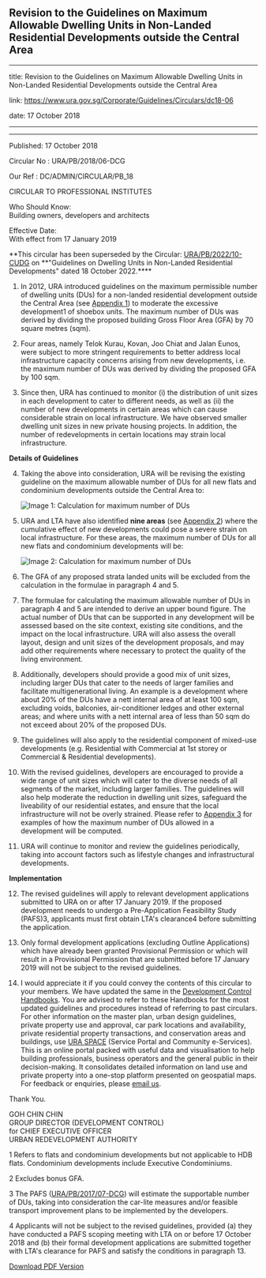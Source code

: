 ## Revision to the Guidelines on Maximum Allowable Dwelling Units in Non-Landed Residential Developments outside the Central Area

---

title: Revision to the Guidelines on Maximum Allowable Dwelling Units in Non-Landed Residential Developments outside the Central Area

link: https://www.ura.gov.sg/Corporate/Guidelines/Circulars/dc18-06

date: 17 October 2018

---

---

Published: 17 October 2018

Circular No : URA/PB/2018/06-DCG

Our Ref : DC/ADMIN/CIRCULAR/PB_18

CIRCULAR TO PROFESSIONAL INSTITUTES

Who Should Know:  
Building owners, developers and architects

Effective Date:  
With effect from 17 January 2019

**This circular has been superseded by the Circular: [URA/PB/2022/10-CUDG](http://www.ura.gov.sg/Corporate/Guidelines/Circulars/dc22-10) on **"Guidelines on Dwelling Units in Non-Landed Residential Developments" dated 18 October 2022.\*\*\*\*

1.  In 2012, URA introduced guidelines on the maximum permissible number of dwelling units (DUs) for a non-landed residential development outside the Central Area (see [Appendix 1](https://www.ura.gov.sg/-/media/Corporate/Guidelines/Development-control/Circulars/2018/Oct/dc18-06/dc18-06-App1.pdf)) to moderate the excessive development1 of shoebox units. The maximum number of DUs was derived by dividing the proposed building Gross Floor Area (GFA) by 70 square metres (sqm).

2.  Four areas, namely Telok Kurau, Kovan, Joo Chiat and Jalan Eunos, were subject to more stringent requirements to better address local infrastructure capacity concerns arising from new developments, i.e. the maximum number of DUs was derived by dividing the proposed GFA by 100 sqm.

3.  Since then, URA has continued to monitor (i) the distribution of unit sizes in each development to cater to different needs, as well as (ii) the number of new developments in certain areas which can cause considerable strain on local infrastructure. We have observed smaller dwelling unit sizes in new private housing projects. In addition, the number of redevelopments in certain locations may strain local infrastructure.

**Details of Guidelines**

4.  Taking the above into consideration, URA will be revising the existing guideline on the maximum allowable number of DUs for all new flats and condominium developments outside the Central Area to:

    ![Image 1: Calculation for maximum number of DUs](https://www.ura.gov.sg/-/media/Corporate/Guidelines/Development-control/Circulars/2018/Oct/dc18-06/dc18-06-fig1.png)

5.  URA and LTA have also identified **nine areas** (see [Appendix 2](https://www.ura.gov.sg/-/media/Corporate/Guidelines/Development-control/Circulars/2018/Oct/dc18-06/dc18-06-App2.pdf)) where the cumulative effect of new developments could pose a severe strain on local infrastructure. For these areas, the maximum number of DUs for all new flats and condominium developments will be:

    ![Image 2: Calculation for maximum number of DUs](https://www.ura.gov.sg/-/media/Corporate/Guidelines/Development-control/Circulars/2018/Oct/dc18-06/dc18-06-fig2.png)

6.  The GFA of any proposed strata landed units will be excluded from the calculation in the formulae in paragraph 4 and 5.

7.  The formulae for calculating the maximum allowable number of DUs in paragraph 4 and 5 are intended to derive an upper bound figure. The actual number of DUs that can be supported in any development will be assessed based on the site context, existing site conditions, and the impact on the local infrastructure. URA will also assess the overall layout, design and unit sizes of the development proposals, and may add other requirements where necessary to protect the quality of the living environment.

8.  Additionally, developers should provide a good mix of unit sizes, including larger DUs that cater to the needs of larger families and facilitate multigenerational living. An example is a development where about 20% of the DUs have a nett internal area of at least 100 sqm, excluding voids, balconies, air-conditioner ledges and other external areas; and where units with a nett internal area of less than 50 sqm do not exceed about 20% of the proposed DUs.

9.  The guidelines will also apply to the residential component of mixed-use developments (e.g. Residential with Commercial at 1st storey or Commercial & Residential developments).

10. With the revised guidelines, developers are encouraged to provide a wide range of unit sizes which will cater to the diverse needs of all segments of the market, including larger families. The guidelines will also help moderate the reduction in dwelling unit sizes, safeguard the liveability of our residential estates, and ensure that the local infrastructure will not be overly strained. Please refer to [Appendix 3](https://www.ura.gov.sg/-/media/Corporate/Guidelines/Development-control/Circulars/2018/Oct/dc18-06/dc18-06-App3.pdf) for examples of how the maximum number of DUs allowed in a development will be computed.

11. URA will continue to monitor and review the guidelines periodically, taking into account factors such as lifestyle changes and infrastructural developments.

**Implementation**

12. The revised guidelines will apply to relevant development applications submitted to URA on or after 17 January 2019. If the proposed development needs to undergo a Pre-Application Feasibility Study (PAFS)3, applicants must first obtain LTA's clearance4 before submitting the application.

13. Only formal development applications (excluding Outline Applications) which have already been granted Provisional Permission or which will result in a Provisional Permission that are submitted before 17 January 2019 will not be subject to the revised guidelines.

14. I would appreciate it if you could convey the contents of this circular to your members. We have updated the same in the [Development Control Handbooks](https://www.ura.gov.sg/Corporate/Guidelines/Development-Control). You are advised to refer to these Handbooks for the most updated guidelines and procedures instead of referring to past circulars. For other information on the master plan, urban design guidelines, private property use and approval, car park locations and availability, private residential property transactions, and conservation areas and buildings, use [URA SPACE](https://www.ura.gov.sg/maps/) (Service Portal and Community e-Services). This is an online portal packed with useful data and visualisation to help building professionals, business operators and the general public in their decision-making. It consolidates detailed information on land use and private property into a one-stop platform presented on geospatial maps. For feedback or enquiries, please [email us](https://www.ura.gov.sg/feedbackWeb/contactus_feedback.jsp).

Thank You.

GOH CHIN CHIN  
GROUP DIRECTOR (DEVELOPMENT CONTROL)  
for CHIEF EXECUTIVE OFFICER  
URBAN REDEVELOPMENT AUTHORITY

1 Refers to flats and condominium developments but not applicable to HDB flats. Condominium developments include Executive Condominiums.

2 Excludes bonus GFA.

3 The PAFS ([URA/PB/2017/07-DCG](http://www.ura.gov.sg/Corporate/Guidelines/Circulars/dc17-07)) will estimate the supportable number of DUs, taking into consideration the car-lite measures and/or feasible transport improvement plans to be implemented by the developers.

4 Applicants will not be subject to the revised guidelines, provided (a) they have conducted a PAFS scoping meeting with LTA on or before 17 October 2018 and (b) their formal development applications are submitted together with LTA's clearance for PAFS and satisfy the conditions in paragraph 13.

[Download PDF Version](https://www.ura.gov.sg/services/download_file.aspx?f={ED53634D-220C-4828-BDFE-9E6025A78BA6})